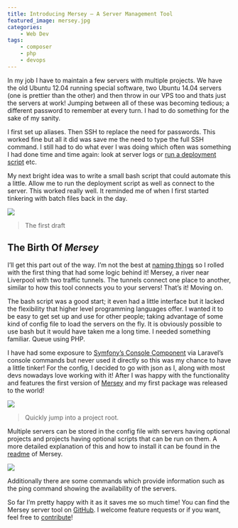 ```yaml
---
title: Introducing Mersey – A Server Management Tool
featured_image: mersey.jpg
categories:
    - Web Dev
tags:
    - composer
    - php
    - devops
---
```


In my job I have to maintain a few servers with multiple projects. We have the old Ubuntu 12.04 running special software, two Ubuntu 14.04 servers (one is prettier than the other) and then throw in our VPS too and thats just the servers at work! Jumping between all of these was becoming tedious; a different password to remember at every turn. I had to do something for the sake of my sanity.


I first set up aliases. Then SSH to replace the need for passwords. This worked fine but all it did was save me the need to type the full SSH command. I still had to do what ever I was doing which often was something I had done time and time again: look at server logs or [run a deployment script][deploy] etc.

My next bright idea was to write a small bash script that could automate this a little. Allow me to run the deployment script as well as connect to the server. This worked really well. It reminded me of when I first started tinkering with batch files back in the day.

[deploy]: /blog/2015/06/12/deployment-script-for-production-server

![](/images/uploads/2015/11/server-bash-script.png)

> The first draft

## The Birth Of _Mersey_

I’ll get this part out of the way. I’m not the best at [naming things][naming things] so I rolled with the first thing that had some logic behind it! Mersey, a river near Liverpool with two traffic tunnels. The tunnels connect one place to another, similar to how this tool connects you to your servers! That’s it! Moving on.

The bash script was a good start; it even had a little interface but it lacked the flexibility that higher level programming languages offer. I wanted it to be easy to get set up and use for other people; taking advantage of some kind of config file to load the servers on the fly. It is obviously possible to use bash but it would have taken me a long time. I needed something familiar. Queue using PHP.

I have had some exposure to [Symfony’s Console Component][symfony] via Laravel’s console commands but never used it directly so this was my chance to have a little tinker! For the config, I decided to go with json as I, along with most devs nowadays love working with it! After I was happy with the functionality and features the first version of [Mersey][mersey] and my first package was released to the world!

![](/images/uploads/2015/11/server-bash-script.png)
> Quickly jump into a project root.

Multiple servers can be stored in the config file with servers having optional projects and projects having optional scripts that can be run on them. A more detailed explanation of this and how to install it can be found in the [readme] of Mersey.

![](/images/uploads/2015/11/mersey-ping.gif)

Additionally there are some commands which provide information such as the ping command showing the availability of the servers.

So far I’m pretty happy with it as it saves me so much time! You can find the Mersey server tool on [GitHub][mersey]. I welcome feature requests or if you want, feel free to [contribute][contribute]!

[naming things]: http://core0.staticworld.net/images/idge/imported/article/itw/2013/10/23/programmers_hardest_tasks-600x700-100521914-orig.jpg
[symfony]: http://symfony.com/doc/current/components/console/introduction.html
[mersey]: https://github.com/dannyweeks/mersey
[readme]: https://github.com/dannyweeks/mersey#readme
[contribute]: https://github.com/dannyweeks/mersey/blob/master/CONTRIBUTING.md





